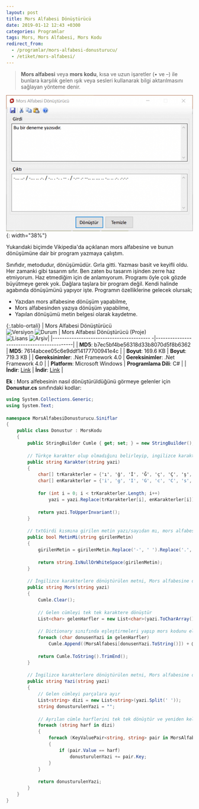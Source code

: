 ```yaml
---
layout: post
title: Mors Alfabesi Dönüştürücü
date: 2019-01-12 12:43 +0300
categories: Programlar
tags: Mors, Mors Alfabesi, Mors Kodu
redirect_from:
  - /programlar/mors-alfabesi-donusturucu/
  - /etiket/mors-alfabesi/
---
```

> **Mors alfabesi** veya **mors kodu**, kısa ve uzun işaretler (• ve –) ile bunlara karşılık gelen ışık veya sesleri kullanarak bilgi aktarılmasını sağlayan yönteme denir.

![mors-alfabesi-donusturucu](/images/programlar/mors-alfabesi-donusturucu.png){: width="38%"}

Yukarıdaki biçimde Vikipedia'da açıklanan mors alfabesine ve bunun dönüşümüne dair bir program yazmaya çalıştım. 

Sınıfıdır, metodudur, dönüşümüdür. Gırla gitti. Yazması basit ve keyifli oldu. Her zamanki gibi tasarım sıfır. Ben zaten bu tasarım işinden zerre haz etmiyorum. Haz etmediğim için de anlamıyorum. Programı öyle çok gözde büyütmeye gerek yok. Dağlara taşlara bir program değil. Kendi halinde agabında dönüşümünü yapıyor işte. Programın özelliklerine gelecek olursak;

- Yazıdan mors alfabesine dönüşüm yapabilme,
- Mors alfabesinden yazıya dönüşüm yapabilme,
- Yapılan dönüşümü metin belgesi olarak kaydetme.

{:.tablo-ortali}
| Mors Alfabesi Dönüştürücü <br>![Versiyon](https://img.shields.io/badge/Versiyon-1.01-blueviolet.svg?style=flat) ![Durum](https://img.shields.io/badge/Durum-Çalışıyor-success.svg?style=flat) | Mors Alfabesi Dönüştürücü (Proje)<br>![Lisans](https://img.shields.io/badge/Lisans-MIT-blue.svg?style=flat) ![Arşiv](https://img.shields.io/badge/Arşiv-orange.svg?style=flat)|
|----------------------------------------- -|-------------------------------------------|
| **MD5**: b7ec5bf4be56318d33b8070d5f8b6362 | **MD5**: 7614abcee05c6e9ddf14177700941e4c | 
| **Boyut**: 169.6 KB                       | **Boyut**: 719.3 KB                         |
| **Gereksinimler**: .Net Framework 4.0     | **Gereksinimler**: .Net Framework 4.0     |
| **Platform**: Microsoft Windows           | **Programlama Dili**: C#                  |
| **İndir**: [Link](https://www.dropbox.com/s/h5jx31i9zr00zvt/mors-alfabesi-donusturucu.zip?dl=1)  | **İndir**: [Link](https://www.dropbox.com/s/oox85t91m8789re/mors-alfabesi-donusturucu-proje.zip?dl=1) |

**Ek** : Mors alfebesinin nasıl dönüştürüldüğünü görmeye gelenler için **Donustur.cs** sınıfındaki kodlar:

```csharp
using System.Collections.Generic;
using System.Text;
 
namespace MorsAlfabesiDonusturucu.Siniflar
{
    public class Donustur : MorsKodu
    {
        public StringBuilder Cumle { get; set; } = new StringBuilder();
 
        // Türkçe karakter olup olmadığını belirleyip, ingilizce karakterlere dönüştür
        public string Karakter(string yazi)
        {
            char[] trKarakterler = {'ı', 'ğ', 'İ', 'Ğ', 'ç', 'Ç', 'ş', 'Ş', 'ö', 'Ö', 'ü', 'Ü'};
            char[] enKarakterler = {'i', 'g', 'I', 'G', 'c', 'C', 's', 'S', 'o', 'O', 'u', 'U'};
 
            for (int i = 0; i < trKarakterler.Length; i++)
                yazi = yazi.Replace(trKarakterler[i], enKarakterler[i]);
 
            return yazi.ToUpperInvariant();
        }
 
        // txtGirdi kısmına girilen metin yazı/sayıdan mı, mors alfabesinden mi oluşuyor?
        public bool MetinMi(string girilenMetin)
        {
            girilenMetin = girilenMetin.Replace('-', ' ').Replace('.', ' ').Replace('/', ' ');
            
            return string.IsNullOrWhiteSpace(girilenMetin);
        }
 
        // İngilizce karakterlere dönüştürülen metni, Mors alfabesine dönüştür
        public string Mors(string yazi)
        {
            Cumle.Clear();
 
            // Gelen cümleyi tek tek karaktere dönüştür
            List<char> gelenHarfler = new List<char>(yazi.ToCharArray());
 
            // Dictionary sınıfında eşleştirmeleri yapıp mors kodunu elde et
            foreach (char donusenYazi in gelenHarfler)
                Cumle.Append((MorsAlfabesi[donusenYazi.ToString()]) + @" ");
 
            return Cumle.ToString().TrimEnd();
        }
 
        // İngilizce karakterlere dönüştürülen metni, Mors alfabesine dönüştür
        public string Yazi(string yazi)
        {
            // Gelen cümleyi parçalara ayır
            List<string> dizi = new List<string>(yazi.Split(' '));
            string donusturulenYazi = "";
 
            // Ayrılan cümle harflerini tek tek dönüştür ve yeniden kelime ve cümle haline getir
            foreach (string harf in dizi)
            {
                foreach (KeyValuePair<string, string> pair in MorsAlfabesi)
                {
                    if (pair.Value == harf)
                        donusturulenYazi += pair.Key;
                }
            }
 
            return donusturulenYazi;
        }
    }
}
```